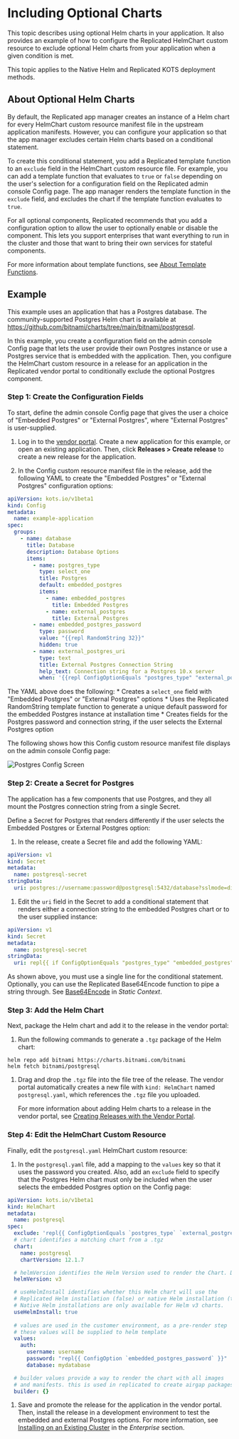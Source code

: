 # Including Optional Charts

This topic describes using optional Helm charts in your application. It also provides an example of how to configure the Replicated HelmChart custom resource to exclude optional Helm charts from your application when a given condition is met.

This topic applies to the Native Helm and Replicated KOTS deployment methods.

## About Optional Helm Charts

By default, the Replicated app manager creates an instance of a Helm chart for every HelmChart custom resource manifest file in the upstream application manifests. However, you can configure your application so that the app manager excludes certain Helm charts based on a conditional statement. 

To create this conditional statement, you add a Replicated template function to an `exclude` field in the HelmChart custom resource file. For example, you can add a template function that evaluates to `true` or `false` depending on the user's selection for a configuration field on the Replicated admin console Config page.
The app manager renders the template function in the `exclude` field, and excludes the chart if the template function evaluates to `true`.

For all optional components, Replicated recommends that you add a configuration option to allow the user to optionally enable or disable the component.
This lets you support enterprises that want everything to run in the cluster and those that want to bring their own services for stateful components.

For more information about template functions, see [About Template Functions](/reference/template-functions-about).

## Example

This example uses an application that has a Postgres database.
The community-supported Postgres Helm chart is available at https://github.com/bitnami/charts/tree/main/bitnami/postgresql.

In this example, you create a configuration field on the admin console Config page that lets the user provide their own Postgres instance or use a Postgres service that is embedded with the application. Then, you configure the HelmChart custom resource in a release for an application in the Replicated vendor portal to conditionally exclude the optional Postgres component.


### Step 1: Create the Configuration Fields

To start, define the admin console Config page that gives the user a choice of "Embedded Postgres" or "External Postgres", where "External Postgres" is user-supplied.

1. Log in to the [vendor portal](https://vendor.replicated.com). Create a new application for this example, or open an existing application. Then, click **Releases > Create release** to create a new release for the application.

1. In the Config custom resource manifest file in the release, add the following YAML to create the "Embedded Postgres" or "External Postgres" configuration options:

  ```yaml
  apiVersion: kots.io/v1beta1
  kind: Config
  metadata:
    name: example-application
  spec:
    groups:
      - name: database
        title: Database
        description: Database Options
        items:
          - name: postgres_type
            type: select_one
            title: Postgres
            default: embedded_postgres
            items:
              - name: embedded_postgres
                title: Embedded Postgres
              - name: external_postgres
                title: External Postgres
          - name: embedded_postgres_password
            type: password
            value: "{{repl RandomString 32}}"
            hidden: true
          - name: external_postgres_uri
            type: text
            title: External Postgres Connection String
            help_text: Connection string for a Postgres 10.x server
            when: '{{repl ConfigOptionEquals "postgres_type" "external_postgres"}}'
  ```

  The YAML above does the following:
    * Creates a `select_one` field with "Embedded Postgres" or "External Postgres" options
    * Uses the Replicated RandomString template function to generate a unique default password for the embedded Postgres instance at installation time
    * Creates fields for the Postgres password and connection string, if the user selects the External Postgres option

  The following shows how this Config custom resource manifest file displays on the admin console Config page:

  ![Postgres Config Screen](/images/postgres-config-screen.gif)

### Step 2: Create a Secret for Postgres

The application has a few components that use Postgres, and they all mount the Postgres connection string from a single Secret. 

Define a Secret for Postgres that renders differently if the user selects the Embedded Postgres or External Postgres option:

1. In the release, create a Secret file and add the following YAML:

  ```yaml
  apiVersion: v1
  kind: Secret
  metadata:
    name: postgresql-secret
  stringData:
    uri: postgres://username:password@postgresql:5432/database?sslmode=disable
  ```   

1. Edit the `uri` field in the Secret to add a conditional statement that renders either a connection string to the embedded Postgres chart or to the user supplied instance:

  ```yaml
  apiVersion: v1
  kind: Secret
  metadata:
    name: postgresql-secret
  stringData:
    uri: repl{{ if ConfigOptionEquals "postgres_type" "embedded_postgres" }}postgres://myapplication:repl{{ ConfigOption "embedded_postgres_password" }}@postgres:5432/mydatabase?sslmode=disablerepl{{ else }}repl{{ ConfigOption "external_postgres_uri" }}repl{{ end }}
  ```

  As shown above, you must use a single line for the conditional statement. Optionally, you can use the Replicated Base64Encode function to pipe a string through. See [Base64Encode](/reference/template-functions-static-context#base64encode) in _Static Context_.

### Step 3: Add the Helm Chart

Next, package the Helm chart and add it to the release in the vendor portal:

1. Run the following commands to generate a `.tgz` package of the Helm chart:

  ```
  helm repo add bitnami https://charts.bitnami.com/bitnami
  helm fetch bitnami/postgresql
  ```

1. Drag and drop the `.tgz` file into the file tree of the release. The vendor portal automatically creates a new file with `kind: HelmChart` named `postgresql.yaml`, which references the `.tgz` file you uploaded.

   For more information about adding Helm charts to a release in the vendor portal, see [Creating Releases with the Vendor Portal](releases-creating-release).

### Step 4: Edit the HelmChart Custom Resource

Finally, edit the `postgresql.yaml` HelmChart custom resource:

1. In the `postgresql.yaml` file, add a mapping to the `values` key so that it uses the password you created. Also, add an `exclude` field to specify that the Postgres Helm chart must only be included when the user selects the embedded Postgres option on the Config page:

  ```yaml
  apiVersion: kots.io/v1beta1
  kind: HelmChart
  metadata:
    name: postgresql
  spec:
    exclude: 'repl{{ ConfigOptionEquals `postgres_type` `external_postgres` }}'
    # chart identifies a matching chart from a .tgz
    chart:
      name: postgresql
      chartVersion: 12.1.7

    # helmVersion identifies the Helm Version used to render the Chart. Default is v2.
    helmVersion: v3

    # useHelmInstall identifies whether this Helm chart will use the
    # Replicated Helm installation (false) or native Helm installation (true). Default is false.
    # Native Helm installations are only available for Helm v3 charts.
    useHelmInstall: true
    
    # values are used in the customer environment, as a pre-render step
    # these values will be supplied to helm template
    values:
      auth:
        username: username
        password: "repl{{ ConfigOption `embedded_postgres_password` }}"
        database: mydatabase

    # builder values provide a way to render the chart with all images
    # and manifests. this is used in replicated to create airgap packages
    builder: {}
  ```

1. Save and promote the release for the application in the vendor portal. Then, install the release in a development environment to test the embedded and external Postgres options. For more information, see [Installing on an Existing Cluster](/enterprise/installing-existing-cluster) in the _Enterprise_ section.
